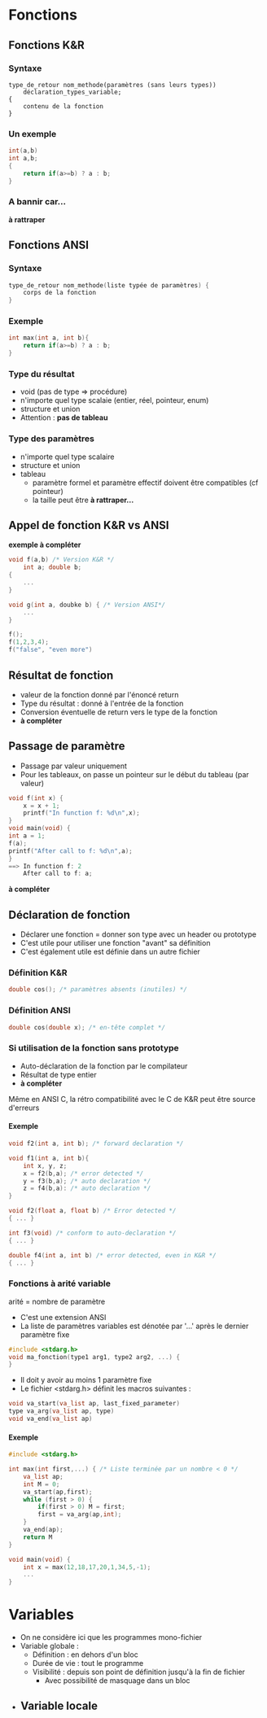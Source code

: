 # Fonctions
## Fonctions K&R
### Syntaxe
```
type_de_retour nom_methode(paramètres (sans leurs types))
	déclaration_types_variable;
{
	contenu de la fonction
}
```
### Un exemple
```C
int(a,b)
int a,b;
{
	return if(a>=b) ? a : b;
}
```
### A bannir car...
**à rattraper**

## Fonctions ANSI
### Syntaxe
```C
type_de_retour nom_methode(liste typée de paramètres) {
	corps de la fonction
}
```
### Exemple
```C
int max(int a, int b){
	return if(a>=b) ? a : b;
}
```
### Type du résultat
- void (pas de type => procédure)
- n'importe quel type scalaie (entier, réel, pointeur, enum)
- structure et union
- Attention : **pas de tableau**

### Type des paramètres
- n'importe quel type scalaire
- structure et union
- tableau
	- paramètre formel et paramètre effectif doivent être compatibles (cf pointeur)
	- la taille peut être **à rattraper...**

## Appel de fonction K&R vs ANSI 
**exemple à compléter**
```C
void f(a,b) /* Version K&R */
	int a; double b;
{
	...
}

void g(int a, doubke b) { /* Version ANSI*/
	...
}

f();
f(1,2,3,4);
f("false", "even more")


```

## Résultat de fonction
- valeur de la fonction donné par l'énoncé return
- Type du résultat : donné à l'entrée de la fonction
- Conversion éventuelle de return vers le type de la fonction
- **à compléter**

## Passage de paramètre
- Passage par valeur uniquement
- Pour les tableaux, on passe un pointeur sur le début du tableau (par valeur)
```C
void f(int x) {
	x = x + 1;
	printf("In function f: %d\n",x);
}
void main(void) {
int a = 1;
f(a);
printf("After call to f: %d\n",a);
}
==> In function f: 2
	After call to f: a;
```
**à compléter**

## Déclaration de fonction
- Déclarer une fonction = donner son type avec un header ou prototype
- C'est utile pour utiliser une fonction "avant" sa définition
- C'est également utile est définie dans un autre fichier

### Définition K&R
```C
double cos(); /* paramètres absents (inutiles) */
```
### Définition ANSI
```C
double cos(double x); /* en-tête complet */
```
### Si utilisation de la fonction sans prototype
- Auto-déclaration de la fonction par le compilateur
- Résultat de type entier
- **à compléter**

Même en ANSI C, la rétro compatibilité avec le C de K&R peut être source d'erreurs
#### Exemple
```C
void f2(int a, int b); /* forward declaration */

void f1(int a, int b){
	int x, y, z;
	x = f2(b,a); /* error detected */
	y = f3(b,a); /* auto declaration */
	z = f4(b,a): /* auto declaration */
}

void f2(float a, float b) /* Error detected */
{ ... }

int f3(void) /* conform to auto-declaration */
{ ... }

double f4(int a, int b) /* error detected, even in K&R */
{ ... }
```

### Fonctions à arité variable
arité = nombre de paramètre

- C'est une extension ANSI
- La liste de paramètres variables est dénotée par '...' après le dernier paramètre fixe
```C
#include <stdarg.h>
void ma_fonction(type1 arg1, type2 arg2, ...) {
}
```
- Il doit y avoir au moins 1 paramètre fixe
- Le fichier <stdarg.h> définit les macros suivantes :
```C
void va_start(va_list ap, last_fixed_parameter)
type va_arg(va_list ap, type)
void va_end(va_list ap)
```

#### Exemple
```C
#include <stdarg.h>

int max(int first,...) { /* Liste terminée par un nombre < 0 */
	va_list ap;
	int M = 0;
	va_start(ap,first);
	while (first > 0) {
		if(first > 0) M = first;
		first = va_arg(ap,int);
	}
	va_end(ap);
	return M
}

void main(void) {
	int x = max(12,18,17,20,1,34,5,-1);
	...
}
```

# Variables
- On ne considère ici que les programmes mono-fichier
- Variable globale :
	- Définition : en dehors d'un bloc
	- Durée de vie : tout le programme
	- Visibilité : depuis son point de définition jusqu'à la fin de fichier
		- Avec possibilité de masquage dans un bloc
- Variable locale 
	- 